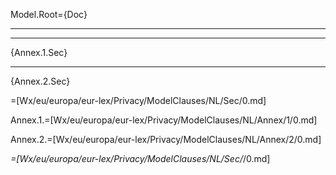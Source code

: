 Model.Root={Doc}<br><hr><hr>{Annex.1.Sec}<hr>{Annex.2.Sec}

=[Wx/eu/europa/eur-lex/Privacy/ModelClauses/NL/Sec/0.md]

Annex.1.=[Wx/eu/europa/eur-lex/Privacy/ModelClauses/NL/Annex/1/0.md]

Annex.2.=[Wx/eu/europa/eur-lex/Privacy/ModelClauses/NL/Annex/2/0.md]

_=[Wx/eu/europa/eur-lex/Privacy/ModelClauses/NL/Sec/_/0.md]